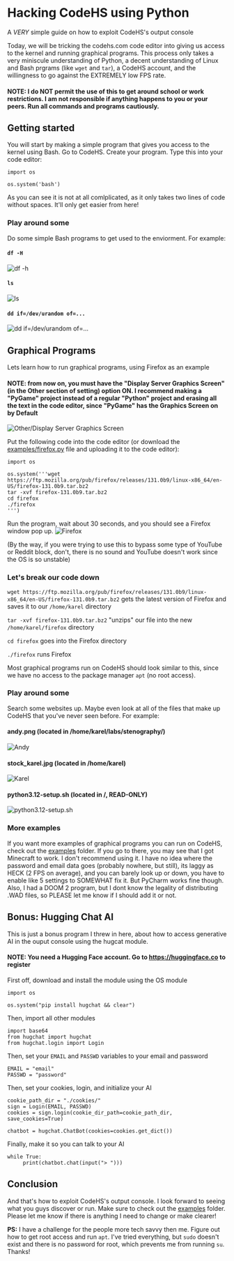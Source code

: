 # Hacking CodeHS using Python
A *VERY* simple guide on how to exploit CodeHS's output console 

Today, we will be tricking the codehs.com code editor into giving us access to the kernel and running graphical programs. This process only takes a very miniscule understanding of Python, a decent understanding of Linux and Bash prgrams (like `wget` and `tar`), a CodeHS account, and the willingness to go against the EXTREMELY low FPS rate.

#### NOTE: I do NOT permit the use of this to get around school or work restrictions. I am not responsible if anything happens to you or your peers. Run all commands and programs cautiously.

## Getting started
You will start by making a simple program that gives you access to the kernel using Bash. Go to CodeHS. Create your program.  Type this into your code editor:

```
import os

os.system('bash')
```

As you can see it is not at all comlplicated, as it only takes two lines of code without spaces. It'll only get easier from here!

### Play around some

Do some simple Bash programs to get used to the enviorment. For example:

#### `df -H`
![df -h](resources/dfh.png)
#### `ls`
![ls](resources/ls.png)
#### `dd if=/dev/urandom of=...`
![dd if=/dev/urandom of=...](resources/dd.png)
## Graphical Programs
Lets learn how to run graphical programs, using Firefox as an example

#### NOTE: from now on, you must have the "Display Server Graphics Screen" (in the Other section of setting) option ON. I recommend making a "PyGame" project instead of a regular "Python" project and erasing all the text in the code editor, since "PyGame" has the Graphics Screen on by Default
![Other/Display Server Graphics Screen](resources/dsgs.png)

Put the following code into the code editor (or download the [examples/firefox.py](examples/firefox.py) file and uploading it to the code editor):
```
import os 

os.system('''wget https://ftp.mozilla.org/pub/firefox/releases/131.0b9/linux-x86_64/en-US/firefox-131.0b9.tar.bz2
tar -xvf firefox-131.0b9.tar.bz2
cd firefox
./firefox
''')
```
Run the program, wait about 30 seconds, and you should see a Firefox window pop up. 
![Firefox](resources/firefox.png)

(By the way, if you were trying to use this to bypass some type of YouTube or Reddit block, don't, there is no sound and YouTube doesn't work since the OS is so unstable)

### Let's break our code down
`wget https://ftp.mozilla.org/pub/firefox/releases/131.0b9/linux-x86_64/en-US/firefox-131.0b9.tar.bz2` gets the latest version of Firefox and saves it to our `/home/karel` directory

`tar -xvf firefox-131.0b9.tar.bz2` "unzips" our file into the new `/home/karel/firefox` directory

`cd firefox` goes into the Firefox directory

`./firefox` runs Firefox

Most graphical programs run on CodeHS should look similar to this, since we have no access to the package manager `apt` (no root access).

### Play around some
Search some websites up. Maybe even look at all of the files that make up CodeHS that you've never seen before. For example:
#### andy.png (located in /home/karel/labs/stenography/)
![Andy](resources/andy.png)
#### stock_karel.jpg (located in /home/karel)
![Karel](resources/stock_karel.png)
#### python3.12-setup.sh (located in /, READ-ONLY)
![python3.12-setup.sh](resources/python.png)

### More examples
If you want more examples of graphical programs you can run on CodeHS, check out the [examples](examples) folder. If you go to there, you may see that I got Minecraft to work. I don't recommend using it. I have no idea where the password and email data goes (probably nowhere, but still), its laggy as HECK (2 FPS on average), and you can barely look up or down, you have to enable like 5 
settings to SOMEWHAT fix it. But PyCharm works fine though. Also, I had a DOOM 2 program, but I dont know the legality of distributing .WAD files, so PLEASE let me know if I should add it or not.

## Bonus: Hugging Chat AI
This is just a bonus program I threw in here, about how to access generative AI in the ouput console using the hugcat module.  

#### NOTE: You need a Hugging Face account. Go to https://huggingface.co to register

First off, download and install the module using the OS module
```
import os

os.system("pip install hugchat && clear")
```
Then, import all other modules
```
import base64
from hugchat import hugchat
from hugchat.login import Login
```
Then, set your `EMAIL` and `PASSWD` variables to your email and password
```
EMAIL = "email"
PASSWD = "password"
```
Then, set your cookies, login, and initialize your AI
```
cookie_path_dir = "./cookies/"
sign = Login(EMAIL, PASSWD)
cookies = sign.login(cookie_dir_path=cookie_path_dir, save_cookies=True)

chatbot = hugchat.ChatBot(cookies=cookies.get_dict())
```
Finally, make it so you can talk to your AI
```
while True:
     print(chatbot.chat(input("> ")))
```

## Conclusion
And that's how to exploit CodeHS's output console. I look forward to seeing what you guys discover or run. Make sure to check out the [examples](examples) folder. Please let me know if there is anything I need to change or make clearer! 

**PS:** I have a challenge for the people more tech savvy then me. Figure out how to get root access and run `apt`. I've tried everything, but `sudo` doesn't exist and there is no password for root, which prevents me from running `su`. Thanks!
